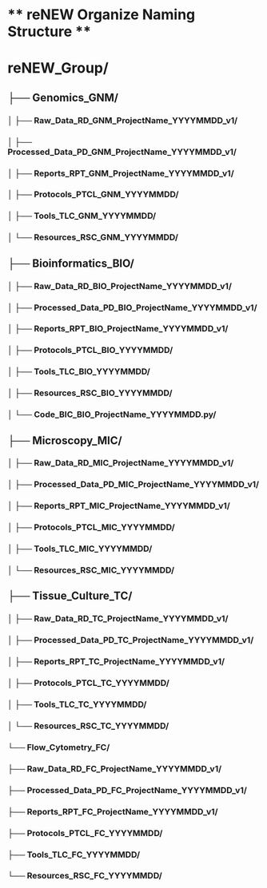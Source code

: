 # **  reNEW Organize Naming Structure **

#  reNEW_Group/
##  ├── Genomics_GNM/
### │   ├── Raw_Data_RD_GNM_ProjectName_YYYYMMDD_v1/
### │   ├── Processed_Data_PD_GNM_ProjectName_YYYYMMDD_v1/
### │   ├── Reports_RPT_GNM_ProjectName_YYYYMMDD_v1/
### │   ├── Protocols_PTCL_GNM_YYYYMMDD/
### │   ├── Tools_TLC_GNM_YYYYMMDD/
### │   └── Resources_RSC_GNM_YYYYMMDD/
##  ├── Bioinformatics_BIO/
### │   ├── Raw_Data_RD_BIO_ProjectName_YYYYMMDD_v1/
### │   ├── Processed_Data_PD_BIO_ProjectName_YYYYMMDD_v1/
### │   ├── Reports_RPT_BIO_ProjectName_YYYYMMDD_v1/
### │   ├── Protocols_PTCL_BIO_YYYYMMDD/
### │   ├── Tools_TLC_BIO_YYYYMMDD/
### │   ├── Resources_RSC_BIO_YYYYMMDD/
### │   └── Code_BIC_BIO_ProjectName_YYYYMMDD.py/
##  ├── Microscopy_MIC/
### │   ├── Raw_Data_RD_MIC_ProjectName_YYYYMMDD_v1/
### │   ├── Processed_Data_PD_MIC_ProjectName_YYYYMMDD_v1/
### │   ├── Reports_RPT_MIC_ProjectName_YYYYMMDD_v1/
### │   ├── Protocols_PTCL_MIC_YYYYMMDD/
### │   ├── Tools_TLC_MIC_YYYYMMDD/
### │   └── Resources_RSC_MIC_YYYYMMDD/
##  ├── Tissue_Culture_TC/
### │   ├── Raw_Data_RD_TC_ProjectName_YYYYMMDD_v1/
### │   ├── Processed_Data_PD_TC_ProjectName_YYYYMMDD_v1/
### │   ├── Reports_RPT_TC_ProjectName_YYYYMMDD_v1/
### │   ├── Protocols_PTCL_TC_YYYYMMDD/
### │   ├── Tools_TLC_TC_YYYYMMDD/
### │   └── Resources_RSC_TC_YYYYMMDD/
### └── Flow_Cytometry_FC/
### ├── Raw_Data_RD_FC_ProjectName_YYYYMMDD_v1/
###    ├── Processed_Data_PD_FC_ProjectName_YYYYMMDD_v1/
###    ├── Reports_RPT_FC_ProjectName_YYYYMMDD_v1/
###    ├── Protocols_PTCL_FC_YYYYMMDD/
###    ├── Tools_TLC_FC_YYYYMMDD/
###    └── Resources_RSC_FC_YYYYMMDD/
